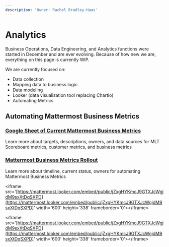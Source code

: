 ```yaml
---
description: 'Owner: Rachel Bradley-Haas'
---
```


# Analytics

Business Operations, Data Engineering, and Analytics functions were started in December and are ever evolving. Because of how new we are, everything on this page is currently WIP.

We are currently focused on:

* Data collection
* Mapping data to business logic
* Data modeling
* Looker \(data visualization tool replacing Chartio\)
* Automating Metrics

## Automating Mattermost Business Metrics

### [Google Sheet of Current Mattermost Business Metrics](https://docs.google.com/spreadsheets/d/1_AuT_ZwKRK-_BEUgmDoHkuIZQEnuzyb6sNpnUQkWOOQ/edit#gid=0)

Learn more about targets, descriptions, owners, and data sources for MLT Scoreboard metrics, customer metrics, and business metrics

### [Mattermost Business Metrics Rollout](https://docs.google.com/spreadsheets/d/1GRB6hr_eSSVcFFAQkimZ6VE0EtobkPq6iKl027G9Mig/edit#gid=944422320)

Learn more about timeline, current status, owners for automating Mattermost Business Metrics

&lt;iframe src='[https://mattermost.looker.com/embed/public/jZxgHYKmcJ9GTXJcWgjdM9sxXtDqSXPD](https://mattermost.looker.com/embed/public/jZxgHYKmcJ9GTXJcWgjdM9sxXtDqSXPD)' width='600' height='338' frameborder='0'&gt;&lt;/iframe&gt;

&lt;iframe src='[https://mattermost.looker.com/embed/public/jZxgHYKmcJ9GTXJcWgjdM9sxXtDqSXPD](https://mattermost.looker.com/embed/public/jZxgHYKmcJ9GTXJcWgjdM9sxXtDqSXPD)' width='600' height='338' frameborder='0'&gt;&lt;/iframe&gt;

